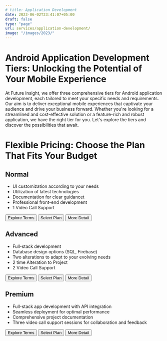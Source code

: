 ```yaml
---
# title: Application Development
date: 2023-06-02T23:41:07+05:00
draft: false
type: "page"
url: services/application-development/
image: "/images/2023/"
---
```

<!-- CSS Styling File -->
<link rel="stylesheet" href="/css/services/price-card3.css">

<!-- Redirecting Script -->
<script src="/js/height.js"></script>
<script defer src="/js/redirect.js"></script>


<h1>Android Application Development Tiers: Unlocking the Potential of Your Mobile Experience</h1>

<p>
At Future Insight, we offer three comprehensive tiers for Android application development, each tailored to meet your specific needs and requirements. Our aim is to deliver exceptional mobile experiences that captivate your audience and drive your business forward. Whether you're looking for a streamlined and cost-effective solution or a feature-rich and robust application, we have the right tier for you. Let's explore the tiers and discover the possibilities that await.
</p>

<h1>Flexible Pricing: Choose the Plan That Fits Your Budget</h1>

<div class="price-table">
    <!-- Plan 01 -->
    <div class="price-card" data-height="550">
      <h2>Normal</h2>
      <!-- <p class="price">1500 Rs/Project</p> -->
      <ul class="pros">
        <li class="feature1">UI customization according to your needs</li>
        <li class="feature2">Utilization of latest technologies</li>
        <li class="feature3">Documentation for clear guidancet</li>
        <li class="feature4">Professional front-end development</li>
        <li class="feature5">1 Video Call Support</li>
      </ul>
      <div class="buttons">
        <button onclick="redirectToURL('/terms-conditions/')">Explore Terms</button>
        <button onclick="redirectToURL('/select-package/')">Select Plan</button>
        <button onclick="redirectToURL('/services/Application-Development/Package01/')">More Detail</button>
      </div>
    </div>
  <!-- Plan 2 -->
    <div class="price-card" data-height="550">
      <h2>Advanced</h2>
      <!-- <p class="price">2500 Rs/Assignment</p> -->
      <ul class="pros">
        <li class="feature1">Full-stack development</li>
        <li class="feature2">Database design options (SQL, Firebase)</li>
        <li class="feature3">Two alterations to adapt to your evolving needs</li>
        <li class="feature4">2 time Alteration to Project</li>
        <li class="feature5">2 Video Call Support</li>
      </ul>
      <div class="buttons">
        <button onclick="redirectToURL('/terms-conditions/')">Explore Terms</button>
        <button onclick="redirectToURL('/select-package/')">Select Plan</button>
        <button onclick="redirectToURL('/services/Application-Development/Package02/')">More Detail</button>
      </div>
    </div>
  <!-- Plan 3 -->
    <div class="price-card" data-height="550">
      <h2>Premium</h2>
      <!-- <p class="price">3500 Rs/Assignment</p> -->
      <ul class="pros">
        <li class="feature1">Full-stack app development with API integration</li>
        <li class="feature2">Seamless deployment for optimal performance</li>
        <li class="feature4">Comprehensive project documentation</li>
        <li class="feature4">Three video call support sessions for collaboration and feedback</li>
      </ul>
      <div class="buttons">
        <button onclick="redirectToURL('/terms-conditions/')">Explore Terms</button>
        <button onclick="redirectToURL('/select-package/')">Select Plan</button>
        <button onclick="redirectToURL('/services/Application-Development/Package03/')">More Detail</button> 
      </div>
    </div>
</div>